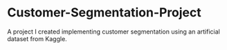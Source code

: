# Customer-Segmentation-Project
A project I created implementing customer segmentation using an artificial dataset from Kaggle.
